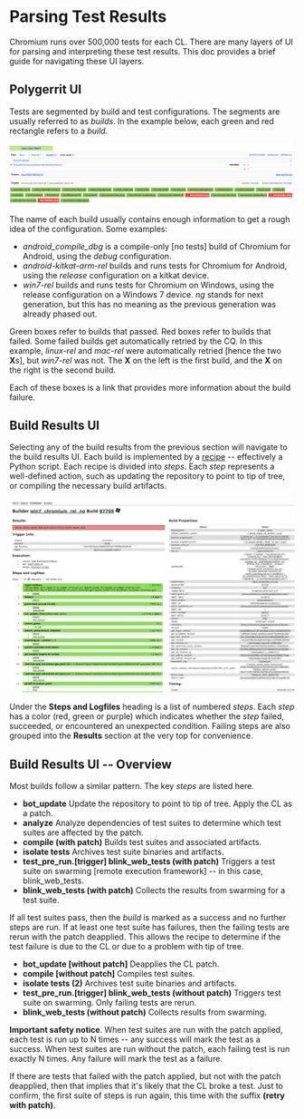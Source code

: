 # Parsing Test Results

Chromium runs over 500,000 tests for each CL. There are many layers of UI for
parsing and interpreting these test results. This doc provides a brief guide
for navigating these UI layers.

## Polygerrit UI

Tests are segmented by build and test configurations. The segments are usually
referred to as *builds*. In the example below, each green and red rectangle
refers to a *build*.

![Example polygerrit build status](images/parsing_test_results_polygerrit.png)

The name of each build usually contains enough information to get a rough idea
of the configuration. Some examples:

* *android_compile_dbg* is a compile-only [no tests] build of Chromium for
  Android, using the *debug* configuration.
* *android-kitkat-arm-rel* builds and runs tests for Chromium for Android,
  using the *release* configuration on a kitkat device.
* *win7-rel* builds and runs tests for Chromium on Windows, using
  the release configuration on a Windows 7 device. *ng* stands for next
  generation, but this has no meaning as the previous generation was already
  phased out.

Green boxes refer to builds that passed. Red boxes refer to builds that failed.
Some failed builds get automatically retried by the CQ. In this example,
*linux-rel* and *mac-rel* were automatically retried [hence the two **X**s], but
*win7-rel* was not. The **X** on the left is the first build, and the **X** on the right
is the second build.

Each of these boxes is a link that provides more information about the build
failure.

## Build Results UI

Selecting any of the build results from the previous section will navigate to
the build results UI. Each build is implemented by a [recipe] --
effectively a Python script. Each recipe is divided into *steps*. Each *step*
represents a well-defined action, such as updating the repository to point to
tip of tree, or compiling the necessary build artifacts.

[recipe]: https://chromium.googlesource.com/external/github.com/luci/recipes-py/+/master/doc/user_guide.md

![Example 1 Build Results UI](images/parsing_test_results_build_results_1.png)

Under the **Steps and Logfiles** heading is a list of numbered *steps*. Each
*step* has a color (red, green or purple) which indicates whether the *step*
failed, succeeded, or encountered an unexpected condition. Failing steps are
also grouped into the **Results** section at the very top for convenience.

## Build Results UI -- Overview

Most builds follow a similar pattern. The key *steps* are listed here.

* **bot_update** Update the repository to point to tip of tree. Apply the CL
  as a patch.
* **analyze** Analyze dependencies of test suites to determine which test
  suites are affected by the patch.
* **compile (with patch)** Builds test suites and associated artifacts.
* **isolate tests** Archives test suite binaries and artifacts.
* **test_pre_run.[trigger] blink_web_tests (with patch)** Triggers a test
  suite on swarming [remote execution framework] -- in this case,
  blink_web_tests.
* **blink_web_tests (with patch)** Collects the results from swarming for a
  test suite.

If all test suites pass, then the *build* is marked as a success and no further
steps are run. If at least one test suite has failures, then the failing tests
are rerun with the patch deapplied. This allows the recipe to determine if the
test failure is due to the CL or due to a problem with tip of tree.

* **bot_update [without patch]** Deapplies the CL patch.
* **compile [without patch]** Compiles test suites.
* **isolate tests (2)** Archives test suite binaries and artifacts.
* **test_pre_run.[trigger] blink_web_tests (without patch)** Triggers test
  suite on swarming. Only failing tests are rerun.
* **blink_web_tests (without patch)** Collects results from swarming.

**Important safety notice**. When test suites are run with the patch applied,
each test is run up to N times -- any success will mark the test as a success.
When test suites are run without the patch, each failing test is run exactly N
times. Any failure will mark the test as a failure.

If there are tests that failed with the patch applied, but not with the patch
deapplied, then that implies that it's likely that the CL broke a test. Just to
confirm, the first suite of steps is run again, this time with the suffix
**(retry with patch)**.
